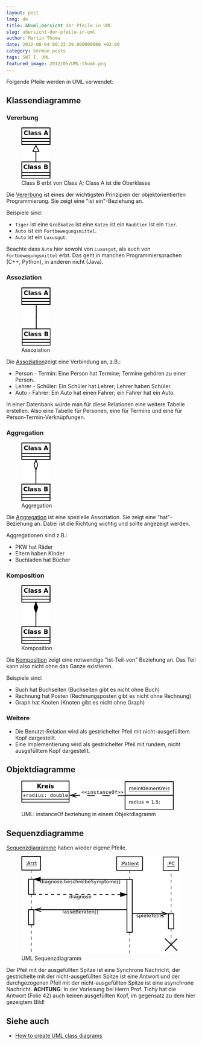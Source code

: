```yaml
---
layout: post
lang: de
title: &Uuml;bersicht der Pfeile in UML
slug: ubersicht-der-pfeile-in-uml
author: Martin Thoma
date: 2012-08-04 09:23:29.000000000 +02:00
category: German posts
tags: SWT I, UML
featured_image: 2012/05/UML-thumb.png
---
```

Folgende Pfeile werden in UML verwendet:
<h2>Klassendiagramme</h2>
<h3>Vererbung</h3>
<figure class="alignright">
            <a href="../images/2012/07/UML-vererbung.png"><img src="../images/2012/07/UML-vererbung.png" alt="Class B erbt von Class A; Class A ist die Oberklasse" style="max-width:77px;max-height:135px;" class="size-full wp-image-32841 "/></a>
            <figcaption class="text-center">Class B erbt von Class A; Class A ist die Oberklasse</figcaption>
        </figure>
Die <a href="http://de.wikipedia.org/wiki/Vererbung_(Programmierung)">Vererbung</a> ist eines der wichtigsten Prinzipien der objektorientierten Programmierung. Sie zeigt eine "ist ein"-Beziehung an.

Beispiele sind:
<ul>
  <li><code>Tiger</code> ist eine <code>Gro&szlig;katze</code> ist eine <code>Katze</code> ist ein <code>Raubtier</code> ist ein <code>Tier</code>.</li>
  <li><code>Auto</code> ist ein <code>Fortbewegungsmittel</code>.</li>
  <li><code>Auto</code> ist ein <code>Luxusgut</code>.</li>
</ul>

Beachte dass <code>Auto</code> hier sowohl von <code>Luxusgut</code>, als auch von <code>Fortbewegungsmittel</code> erbt. Das geht in manchen Programmiersprachen (C++, Python), in anderen nicht (Java).

<h3>Assoziation</h3>
<figure class="alignright">
            <a href="../images/2012/07/UML-assoziation.png"><img src="../images/2012/07/UML-assoziation.png" alt="Assoziation" style="max-width:77px;max-height:154px;" class="size-full wp-image-32901 "/></a>
            <figcaption class="text-center">Assoziation</figcaption>
        </figure>

Die <a href="http://de.wikipedia.org/wiki/Assoziation_(UML)">Assoziation</a>zeigt eine Verbindung an, z.B.:
<ul>
	<li>Person - Termin: Eine Person hat Termine; Termine geh&ouml;ren zu einer Person.</li>
	<li>Lehrer - Sch&uuml;ler: Ein Sch&uuml;ler hat Lehrer; Lehrer haben Sch&uuml;ler.</li>
	<li>Auto - Fahrer: Ein Auto hat einen Fahrer; ein Fahrer hat ein Auto.</li>
</ul>
In einer Datenbank w&uuml;rde man f&uuml;r diese Relationen eine weitere Tabelle erstellen. Also eine Tabelle f&uuml;r Personen, eine f&uuml;r Termine und eine f&uuml;r Person-Termin-Verkn&uuml;pfungen.
<h3>Aggregation</h3>
<figure class="alignright">
            <a href="../images/2012/07/UML-aggregation.png"><img src="../images/2012/07/UML-aggregation.png" alt="Aggregation" style="max-width:77px;max-height:155px;" class="size-full wp-image-32871 "/></a>
            <figcaption class="text-center">Aggregation</figcaption>
        </figure>

Die <a href="http://de.wikipedia.org/wiki/Assoziation_(UML)#Aggregation">Aggregation</a> ist eine spezielle Assoziation. Sie zeigt eine "hat"-Beziehung an. Dabei ist die Richtung wichtig und sollte angezeigt werden.

Aggregationen sind z.B.:
<ul>
	<li>PKW hat R&auml;der</li>
	<li>Eltern haben Kinder</li>
	<li>Buchladen hat B&uuml;cher</li>
</ul>
<h3>Komposition</h3>
<figure class="alignright">
            <a href="../images/2012/07/UML-komposition.png"><img src="../images/2012/07/UML-komposition.png" alt="Komposition" style="max-width:77px;max-height:155px;" class="size-full wp-image-32891 "/></a>
            <figcaption class="text-center">Komposition</figcaption>
        </figure>

Die <a href="http://de.wikipedia.org/wiki/Komposition_(UML)#Komposition">Komposition</a> zeigt eine notwendige "ist-Teil-von" Beziehung an. Das Teil kann also nicht ohne das Ganze existieren.

Beispiele sind:
<ul>
	<li>Buch hat Buchseiten (Buchseiten gibt es nicht ohne Buch)</li>
	<li>Rechnung hat Posten (Rechnungsposten gibt es nicht ohne Rechnung)</li>
	<li>Graph hat Knoten (Knoten gibt es nicht ohne Graph)</li>
</ul>

<h3>Weitere</h3>
<ul>
  <li>Die Benutzt-Relation wird als gestrichelter Pfeil mit nicht-ausgef&uuml;lltem Kopf dargestellt.</li>
  <li>Eine Implementierung wird als gestrichelter Pfeil mit rundem, nicht ausgef&uuml;lltem Kopf dargestellt.</li>
</ul>

<h2>Objektdiagramme</h2>
<figure class="aligncenter">
            <a href="../images/2012/07/objektdiagramm-instance-of.png"><img src="../images/2012/07/objektdiagramm-instance-of.png" alt="UML: instanceOf beziehung in einem Objektdiagramm" style="max-width:404px;max-height:77px" class="size-full wp-image-36561"/></a>
            <figcaption class="text-center">UML: instanceOf beziehung in einem Objektdiagramm</figcaption>
        </figure>

<h2>Sequenzdiagramme</h2>
<a href="http://de.wikipedia.org/wiki/Sequenzdiagramm">Sequenzdiagramme</a> haben wieder eigene Pfeile.
<figure class="aligncenter">
            <a href="../images/2012/07/sequenzdiagram.png"><img src="../images/2012/07/sequenzdiagram.png" alt="UML Sequenzdiagramm" style="max-width:421px;max-height:259px" class="size-full wp-image-32951"/></a>
            <figcaption class="text-center">UML Sequenzdiagramm</figcaption>
        </figure>
Der Pfeil mit der ausgef&uuml;llten Spitze ist eine Synchrone Nachricht, der gestrichelte mit der nicht-ausgef&uuml;llten Spitze ist eine Antwort  und der durchgezogenen Pfeil mit der nicht-ausgef&uuml;llten Spitze ist eine asynchrone Nachricht.
<strong>ACHTUNG</strong>: In der Vorlesung bei Herrn Prof. Tichy hat die Antwort (Folie 42) auch keinen ausgef&uuml;llten Kopf, im gegensatz zu dem hier gezeigtem Bild!

<h2>Siehe auch</h2>
<ul>
	<li><a title="How to create UML class diagrams" href="../how-to-create-uml-class-diagrams/">How to create UML class diagrams</a></li>
</ul>
